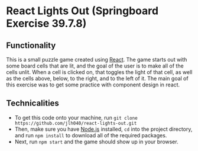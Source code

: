 # React Lights Out (Springboard Exercise 39.7.8)

## Functionality

This is a small puzzle game created using [React](https://reactjs.org/). The game starts out with some board cells that are lit, and the goal of the user is to make all of the cells unlit. When a cell is clicked on, that toggles the light of that cell, as well as the cells above, below, to the right, and to the left of it. The main goal of this exercise was to get some practice with component design in react.

## Technicalities

- To get this code onto your machine, run `git clone https://github.com/jlh040/react-lights-out.git`
- Then, make sure you have [Node.js](https://nodejs.org/en/) installed, `cd` into the project directory, and run `npm install` to download all of the required packages.
- Next, run `npm start` and the game should show up in your browser.



